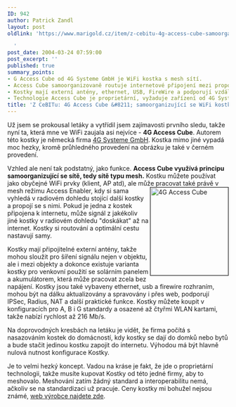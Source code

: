 ```yaml
---
ID: 942
author: Patrick Zandl
layout: post
oldlink: 'https://www.marigold.cz/item/z-cebitu-4g-access-cube-samoorganizujici-se-wifi-kostka

  '
post_date: 2004-03-24 07:59:00
post_excerpt: ''
published: true
summary_points:
- G Access Cube od 4G Systeme GmbH je WiFi kostka s mesh sítí.
- Access Cube samoorganizovaně routuje internetové připojení mezi propojenými kostkami.
- Kostky mají externí antény, ethernet, USB, FireWire a podporují vzdálenou správu.
- Technologie Access Cube je proprietární, vyžaduje zařízení od 4G Systeme GmbH.
title: 'Z CeBITu: 4G Access Cube &#8211; samoorganizující se WiFi kostka'
---
```


<p>
Už jsem se prokousal letáky a vytřídil jsem zajímavosti prvního sledu, takže nyní ta, která mne ve WiFi zaujala asi nejvíce - <STRONG>4G Access Cube</STRONG>. Autorem této kostky je německá firma <A href="http://www.4g-systems.biz/" target=_blank>4G Systeme GmbH</A>. Kostka mimo jiné vypadá moc hezky, kromě průhledného provedení na obrázku je také v černém provedení. </p>

<p>
Vzhled ale není tak podstatný, jako funkce. <STRONG>Access Cube využívá principu samoorganizující se sítě, tedy sítě typu mesh.</STRONG> Kostku můžete používat jako obyčejné WiFi prvky (klient, AP atd), ale může pracovat také&#160;právě v mesh&#160;režimu Access Enabler, <IMG height=200 alt="4G Access Cube" src="/wp-content/uploads/accesscube4g.jpg" width=177 align=right border=1>kdy si sama vyhledá v radiovém dohledu stojící další kostky a propojí se s nimi. Pokud je jedna z kostek připojena k internetu, může signál z jakékoliv jiné kostky v radiovém dohledu "doskákat" až na internet. Kostky si routování a optimální cestu nastavují samy. </p>

<p>
Kostky mají připojitelné externí antény, takže mohou sloužit pro šíření signálu nejen v objektu, ale i mezi objekty a dokonce existuje varianta kostky pro venkovní použití se solárním panelem a akumulátorem, která může pracovat zcela bez napájení. Kostky jsou také vybaveny ethernet, usb a firewire rozhraním, mohou být na dálku aktualizovány a spravovány i přes web, podporují IPSec, Radius, NAT a další praktické funkce. Kostky můžete koupit v konfiguracích pro A, B i G standardy a osazené až čtyřmi WLAN kartami, takže nabízí rychlost až 216 Mb/s.</p>

<p>
Na doprovodných kresbách na letáku je vidět, že firma počítá s nasazováním kostek do domácností, kdy kostky se dají do domků nebo bytů a bude stačit jedinou kostku zapojit do internetu. Výhodou má být hlavně nulová nutnost konfigurace Kostky.</p>

<p>
Je to velmi hezký koncept. Vadou na kráse je fakt, že jde o proprietární technologii, takže musíte kupovat Kostky od této jedné firmy, aby to meshovalo. Meshování zatím žádný standard a interoperabilitu nemá, ačkoliv se na standardizaci už pracuje. Ceny kostky mi bohužel nejsou známé, <A href="http://www.4g-systems.biz/" target=_blank>web výrobce najdete zde</A>. </p>
